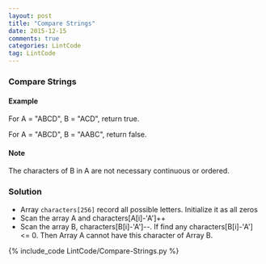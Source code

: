 ```yaml
---
layout: post
title: "Compare Strings"
date: 2015-12-15
comments: true
categories: LintCode
tag: LintCode
---
```


### Compare Strings
#### Example
For A = "ABCD", B = "ACD", return true.

For A = "ABCD", B = "AABC", return false.

#### Note
The characters of B in A are not necessary continuous or ordered.

<!-- more -->

### Solution

* Array `characters[256]` record all possible letters. Initialize it as all zeros
* Scan the array A and characters[A[i]-'A']++
* Scan the array B, characters[B[i]-'A']--. If find any characters[B[i]-'A'] <= 0. Then Array A cannot have this character of Array B.

{% include_code LintCode/Compare-Strings.py %}
